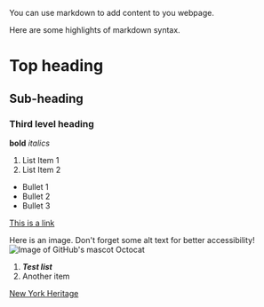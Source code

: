You can use markdown to add content to you webpage.

Here are some highlights of markdown syntax.

# Top heading
## Sub-heading
### Third level heading 

**bold**
*italics*

1. List Item 1
2. List Item 2

* Bullet 1
* Bullet 2
* Bullet 3

[This is a link](https://google.com)

Here is an image. Don't forget some alt text for better accessibility!
![Image of GitHub's mascot Octocat](images/Octocat.png)


1. ***Test list***
2. Another item

[New York Heritage](https://nyheritage.org)
